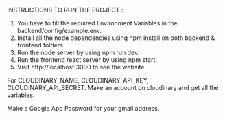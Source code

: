 INSTRUCTIONS TO RUN THE PROJECT : 

1. You have to fill the required Environment Variables in the backend/config/example.env.
2. Install all the node dependencies using npm install on both backend & frontend folders.
3. Run the node server by using npm run dev.
4. Run the frontend react server by using npm start.
5. Visit http://localhost:3000 to see the website.

For CLOUDINARY_NAME, CLOUDINARY_API_KEY, CLOUDINARY_API_SECRET.
Make an account on cloudinary and get all the variables.

Make a Google App Password for your gmail address.

